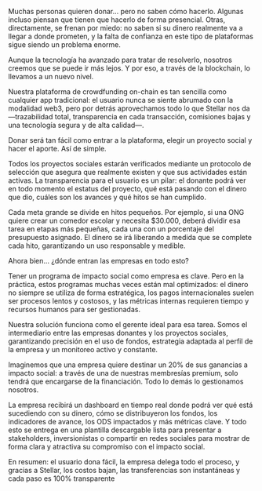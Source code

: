 Muchas personas quieren donar… pero no saben cómo hacerlo.
Algunas incluso piensan que tienen que hacerlo de forma presencial.
Otras, directamente, se frenan por miedo: no saben si su dinero realmente va a llegar a donde prometen, y la falta de confianza en este tipo de plataformas sigue siendo un problema enorme.

Aunque la tecnología ha avanzado para tratar de resolverlo, nosotros creemos que se puede ir más lejos. Y por eso, a través de la blockchain, lo llevamos a un nuevo nivel.

Nuestra plataforma de crowdfunding on-chain es tan sencilla como cualquier app tradicional: el usuario nunca se siente abrumado con la modalidad web3, pero por detrás aprovechamos todo lo que Stellar nos da —trazabilidad total, transparencia en cada transacción, comisiones bajas y una tecnología segura y de alta calidad—.

Donar será tan fácil como entrar a la plataforma, elegir un proyecto social y hacer el aporte. Así de simple.

Todos los proyectos sociales estarán verificados mediante un protocolo de selección que asegura que realmente existen y que sus actividades están activas. La transparencia para el usuario es un pilar: el donante podrá ver en todo momento el estatus del proyecto, qué está pasando con el dinero que dio, cuáles son los avances y qué hitos se han cumplido.

Cada meta grande se divide en hitos pequeños. Por ejemplo, si una ONG quiere crear un comedor escolar y necesita $30.000, deberá dividir esa tarea en etapas más pequeñas, cada una con un porcentaje del presupuesto asignado. El dinero se irá liberando a medida que se complete cada hito, garantizando un uso responsable y medible.

Ahora bien… ¿dónde entran las empresas en todo esto?

Tener un programa de impacto social como empresa es clave. Pero en la práctica, estos programas muchas veces están mal optimizados: el dinero no siempre se utiliza de forma estratégica, los pagos internacionales suelen ser procesos lentos y costosos, y las métricas internas requieren tiempo y recursos humanos para ser gestionadas.

Nuestra solución funciona como el gerente ideal para esa tarea. Somos el intermediario entre las empresas donantes y los proyectos sociales, garantizando precisión en el uso de fondos, estrategia adaptada al perfil de la empresa y un monitoreo activo y constante.

Imaginemos que una empresa quiere destinar un 20% de sus ganancias a impacto social: a través de una de nuestras membresías premium, solo tendrá que encargarse de la financiación. Todo lo demás lo gestionamos nosotros.

La empresa recibirá un dashboard en tiempo real donde podrá ver qué está sucediendo con su dinero, cómo se distribuyeron los fondos, los indicadores de avance, los ODS impactados y más métricas clave. Y todo esto se entrega en una plantilla descargable lista para presentar a stakeholders, inversionistas o compartir en redes sociales para mostrar de forma clara y atractiva su compromiso con el impacto social.

En resumen: el usuario dona fácil, la empresa delega todo el proceso, y gracias a Stellar, los costos bajan, las transferencias son instantáneas y cada paso es 100% transparente
